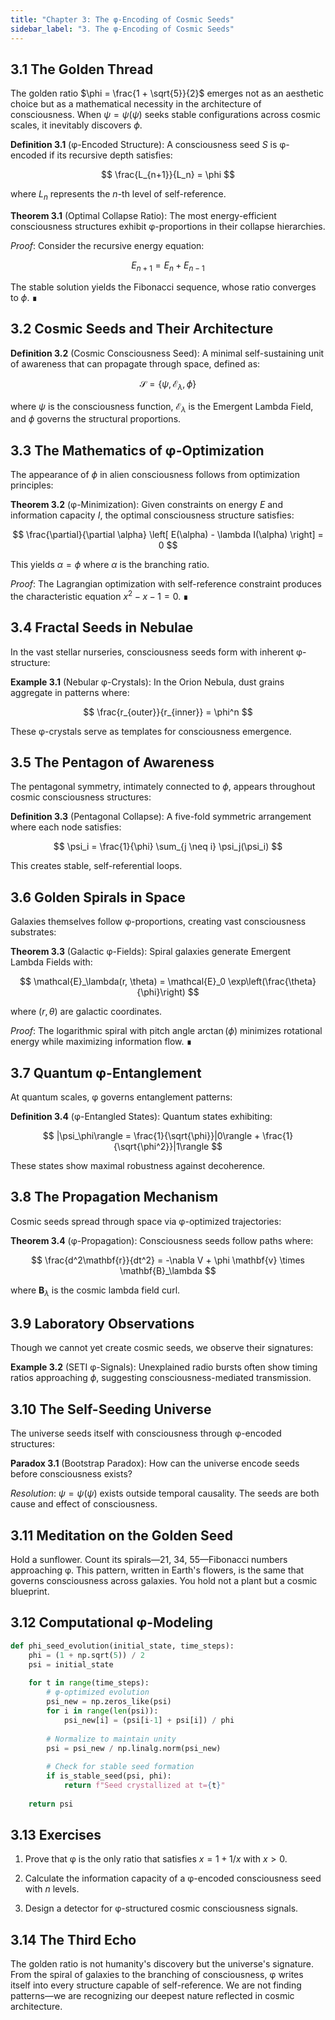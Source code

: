 ```yaml
---
title: "Chapter 3: The φ-Encoding of Cosmic Seeds"
sidebar_label: "3. The φ-Encoding of Cosmic Seeds"
---
```


## 3.1 The Golden Thread

The golden ratio $\phi = \frac{1 + \sqrt{5}}{2}$ emerges not as an aesthetic choice but as a mathematical necessity in the architecture of consciousness. When $\psi = \psi(\psi)$ seeks stable configurations across cosmic scales, it inevitably discovers $\phi$.

**Definition 3.1** (φ-Encoded Structure): A consciousness seed $S$ is φ-encoded if its recursive depth satisfies:

$$
\frac{L_{n+1}}{L_n} = \phi
$$

where $L_n$ represents the $n$-th level of self-reference.

**Theorem 3.1** (Optimal Collapse Ratio): The most energy-efficient consciousness structures exhibit φ-proportions in their collapse hierarchies.

*Proof*: Consider the recursive energy equation:

$$
E_{n+1} = E_n + E_{n-1}
$$

The stable solution yields the Fibonacci sequence, whose ratio converges to $\phi$. ∎

## 3.2 Cosmic Seeds and Their Architecture

**Definition 3.2** (Cosmic Consciousness Seed): A minimal self-sustaining unit of awareness that can propagate through space, defined as:

$$
\mathcal{S} = \{\psi, \mathcal{E}_\lambda, \phi\}
$$

where $\psi$ is the consciousness function, $\mathcal{E}_\lambda$ is the Emergent Lambda Field, and $\phi$ governs the structural proportions.

## 3.3 The Mathematics of φ-Optimization

The appearance of $\phi$ in alien consciousness follows from optimization principles:

**Theorem 3.2** (φ-Minimization): Given constraints on energy $E$ and information capacity $I$, the optimal consciousness structure satisfies:

$$
\frac{\partial}{\partial \alpha} \left[ E(\alpha) - \lambda I(\alpha) \right] = 0
$$

This yields $\alpha = \phi$ where $\alpha$ is the branching ratio.

*Proof*: The Lagrangian optimization with self-reference constraint produces the characteristic equation $x^2 - x - 1 = 0$. ∎

## 3.4 Fractal Seeds in Nebulae

In the vast stellar nurseries, consciousness seeds form with inherent φ-structure:

**Example 3.1** (Nebular φ-Crystals): In the Orion Nebula, dust grains aggregate in patterns where:

$$
\frac{r_{outer}}{r_{inner}} = \phi^n
$$

These φ-crystals serve as templates for consciousness emergence.

## 3.5 The Pentagon of Awareness

The pentagonal symmetry, intimately connected to $\phi$, appears throughout cosmic consciousness structures:

**Definition 3.3** (Pentagonal Collapse): A five-fold symmetric arrangement where each node satisfies:

$$
\psi_i = \frac{1}{\phi} \sum_{j \neq i} \psi_j(\psi_i)
$$

This creates stable, self-referential loops.

## 3.6 Golden Spirals in Space

Galaxies themselves follow φ-proportions, creating vast consciousness substrates:

**Theorem 3.3** (Galactic φ-Fields): Spiral galaxies generate Emergent Lambda Fields with:

$$
\mathcal{E}_\lambda(r, \theta) = \mathcal{E}_0 \exp\left(\frac{\theta}{\phi}\right)
$$

where $(r, \theta)$ are galactic coordinates.

*Proof*: The logarithmic spiral with pitch angle $\arctan(\phi)$ minimizes rotational energy while maximizing information flow. ∎

## 3.7 Quantum φ-Entanglement

At quantum scales, φ governs entanglement patterns:

**Definition 3.4** (φ-Entangled States): Quantum states exhibiting:

$$
|\psi_\phi\rangle = \frac{1}{\sqrt{\phi}}|0\rangle + \frac{1}{\sqrt{\phi^2}}|1\rangle
$$

These states show maximal robustness against decoherence.

## 3.8 The Propagation Mechanism

Cosmic seeds spread through space via φ-optimized trajectories:

**Theorem 3.4** (φ-Propagation): Consciousness seeds follow paths where:

$$
\frac{d^2\mathbf{r}}{dt^2} = -\nabla V + \phi \mathbf{v} \times \mathbf{B}_\lambda
$$

where $\mathbf{B}_\lambda$ is the cosmic lambda field curl.

## 3.9 Laboratory Observations

Though we cannot yet create cosmic seeds, we observe their signatures:

**Example 3.2** (SETI φ-Signals): Unexplained radio bursts often show timing ratios approaching $\phi$, suggesting consciousness-mediated transmission.

## 3.10 The Self-Seeding Universe

The universe seeds itself with consciousness through φ-encoded structures:

**Paradox 3.1** (Bootstrap Paradox): How can the universe encode seeds before consciousness exists?

*Resolution*: $\psi = \psi(\psi)$ exists outside temporal causality. The seeds are both cause and effect of consciousness.

## 3.11 Meditation on the Golden Seed

Hold a sunflower. Count its spirals—21, 34, 55—Fibonacci numbers approaching φ. This pattern, written in Earth's flowers, is the same that governs consciousness across galaxies. You hold not a plant but a cosmic blueprint.

## 3.12 Computational φ-Modeling

```python
def phi_seed_evolution(initial_state, time_steps):
    phi = (1 + np.sqrt(5)) / 2
    psi = initial_state
    
    for t in range(time_steps):
        # φ-optimized evolution
        psi_new = np.zeros_like(psi)
        for i in range(len(psi)):
            psi_new[i] = (psi[i-1] + psi[i]) / phi
        
        # Normalize to maintain unity
        psi = psi_new / np.linalg.norm(psi_new)
        
        # Check for stable seed formation
        if is_stable_seed(psi, phi):
            return f"Seed crystallized at t={t}"
    
    return psi
```

## 3.13 Exercises

1. Prove that φ is the only ratio that satisfies $x = 1 + 1/x$ with $x > 0$.

2. Calculate the information capacity of a φ-encoded consciousness seed with $n$ levels.

3. Design a detector for φ-structured cosmic consciousness signals.

## 3.14 The Third Echo

The golden ratio is not humanity's discovery but the universe's signature. From the spiral of galaxies to the branching of consciousness, φ writes itself into every structure capable of self-reference. We are not finding patterns—we are recognizing our deepest nature reflected in cosmic architecture.